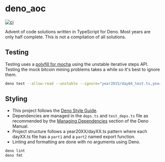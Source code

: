 # deno_aoc

[![ci](https://github.com/N8Brooks/aoc_ts/actions/workflows/ci.yml/badge.svg)](https://github.com/N8Brooks/aoc_ts/actions/workflows/ci.yml)

Advent of code solutions written in TypeScript for Deno. Most years are only
half complete. This is not a compilation of all solutions.

## Testing

Testing uses a
[polyfill for mocha](https://gist.github.com/lucacasonato/54c03bb267074aaa9b32415dbfb25522)
using the unstable iterative steps API. Testing the mock bitcoin mining problems
takes a while so it's best to ignore them.

```bash
deno test --allow-read --unstable --ignore="year2015/day04_test.ts,year2016/day05_test.ts"
```

## Styling

- This project follows the
  [Deno Style Guide](https://deno.land/manual/contributing/style_guide).
- Dependencies are managed in the `deps.ts` and `test_deps.ts` file as
  recommended by the
  [Managing Dependencies](https://deno.land/manual@v1.16.4/examples/manage_dependencies)
  section of the Deno Manual.
- Project structure follows a year20XX/dayXX.ts pattern where each dayXX.ts file has a
 `part1` and a `part2` named export function.
- Linting and formatting are done with no arguments using Deno.

```bash
deno lint
deno fmt
```
